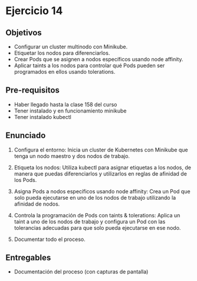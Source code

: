 # Ejercicio 14

## Objetivos 

- Configurar un cluster multinodo con Minikube.
- Etiquetar los nodos para diferenciarlos.
- Crear Pods que se asignen a nodos específicos usando node affinity.
- Aplicar taints a los nodos para controlar qué Pods pueden ser programados en ellos usando tolerations.

## Pre-requisitos
- Haber llegado hasta la clase 158 del curso
- Tener instalado y en funcionamiento minikube
- Tener instalado kubectl

## Enunciado

1. Configura el entorno:
    Inicia un cluster de Kubernetes con Minikube que tenga un nodo maestro y dos nodos de trabajo.

2. Etiqueta los nodos:
    Utiliza kubectl para asignar etiquetas a los nodos, de manera que puedas diferenciarlos y utilizarlos en reglas de afinidad de los Pods.

3. Asigna Pods a nodos específicos usando node affinity:
    Crea un Pod que solo pueda ejecutarse en uno de los nodos de trabajo utilizando la afinidad de nodos.

4. Controla la programación de Pods con taints & tolerations:
    Aplica un taint a uno de los nodos de trabajo y configura un Pod con las tolerancias adecuadas para que solo pueda ejecutarse en ese nodo.

5. Documentar todo el proceso.

## Entregables

- Documentación del proceso (con capturas de pantalla)
